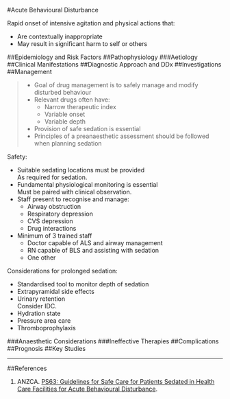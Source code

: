#Acute Behavioural Disturbance

Rapid onset of intensive agitation and physical actions that:
* Are contextually inappropriate
* May result in significant harm to self or others

##Epidemiology and Risk Factors
##Pathophysiology
###Aetiology
##Clinical Manifestations
##Diagnostic Approach and DDx
##Investigations
##Management
> * Goal of drug management is to safely manage and modify disturbed behaviour
> * Relevant drugs often have:
> 	* Narrow therapeutic index
> 	* Variable onset
> 	* Variable depth
> * Provision of safe sedation is essential
> * Principles of a preanaesthetic assessment should be followed when planning sedation


Safety:
* Suitable sedating locations must be provided  
As required for sedation.
* Fundamental physiological monitoring is essential  
Must be paired with clinical observation.
* Staff present to recognise and manage:
	* Airway obstruction
	* Respiratory depression
	* CVS depression
	* Drug interactions
* Minimum of 3 trained staff
	* Doctor capable of ALS and airway management
	* RN capable of BLS and assisting with sedation
	* One other


Considerations for prolonged sedation:
* Standardised tool to monitor depth of sedation
* Extrapyramidal side effects
* Urinary retention  
Consider IDC.
* Hydration state
* Pressure area care
* Thromboprophylaxis

###Anaesthetic Considerations
###Ineffective Therapies
##Complications
##Prognosis
##Key Studies

---
##References
1. ANZCA. [PS63: Guidelines for Safe Care for Patients Sedated in Health Care Facilities for Acute Behavioural Disturbance](http://www.anzca.edu.au/Documents/ps26-2005-guidelines-on-consent-for-anaesthesia-or.pdf).